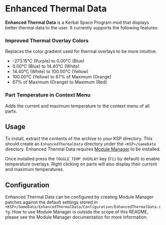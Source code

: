 # Enhanced Thermal Data

**Enhanced Thermal Data** is a Kerbal Space Program mod that displays better thermal data to the user. It currently
supports the following features:

### Improved Thermal Overlay Colors
Replaces the color gradient used for thermal overlays to be more intuitive.

- -273.15°C (Purple) to 0.00°C (Blue)
- 0.00°C (Blue) to 14.40°C (White)
- 14.40°C (White) to 100.00°C (Yellow)
- 100.00°C (Yellow) to 67% of Maximum (Orange)
- 67% of Maximum (Orange) to Maximum (Red)

### Part Temperature in Context Menu
Adds the current and maximum temperature to the context menu of all parts.

## Usage
To install, extract the contents of the archive to your KSP directory. This should create an `EnhancedThermalData`
directory under the `<KSP>/GameData` directory. Enhanced Thermal Data requires [Module Manager][module-manager] to be
installed.

Once installed press the `TOGGLE_TEMP_OVERLAY` key (`F11` by default) to enable temperature overlays. Right clicking
on parts will also display their current and maximum temperatures.

## Configuration
Enhanced Thermal Data can be configured by creating Module Manager patches against the default settings stored in
`<KSP>/GameData/EnhancedThermalData/Configuration/EnhancedThermalData.cfg`. How to use Module Manager is outside the
scope of this README, please see the Module Manager documentation for more information.

[module-manager]: http://forum.kerbalspaceprogram.com/threads/55219
